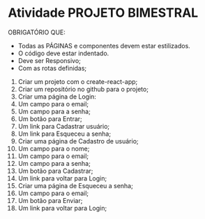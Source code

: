 # Atividade PROJETO BIMESTRAL
OBRIGATÓRIO QUE:
- Todas as PÁGINAS e componentes devem estar estilizados. 
- O código deve estar indentado.
- Deve ser Responsivo;
- Com as rotas definidas;

1. Criar um projeto com o create-react-app;
2. Criar um repositório no github para o projeto;
3. Criar uma página de Login:
  1. Um campo para o email;
  2. Um campo para a senha;
  3. Um botão para Entrar;
  4. Um link para Cadastrar usuário;
  5. Um link para Esqueceu a senha;
4. Criar uma página de Cadastro de usuário;
  1. Um campo para o nome;
  2. Um campo para o email;
  3. Um campo para a senha;
  4. Um botão para Cadastrar;
  5. Um link para voltar para Login;
5. Criar uma página de Esqueceu a senha;
  1. Um campo para o email;
  2. Um botão para Enviar;
  3. Um link para voltar para Login;
